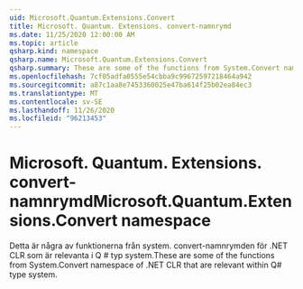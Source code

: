 ```yaml
---
uid: Microsoft.Quantum.Extensions.Convert
title: Microsoft. Quantum. Extensions. convert-namnrymd
ms.date: 11/25/2020 12:00:00 AM
ms.topic: article
qsharp.kind: namespace
qsharp.name: Microsoft.Quantum.Extensions.Convert
qsharp.summary: These are some of the functions from System.Convert namespace of .NET CLR that are relevant within Q# type system.
ms.openlocfilehash: 7cf05adfa0555e54cbba9c99672597218464a942
ms.sourcegitcommit: a87c1aa8e7453360025e47ba614f25b02ea84ec3
ms.translationtype: MT
ms.contentlocale: sv-SE
ms.lasthandoff: 11/26/2020
ms.locfileid: "96213453"
---
```

# <a name="microsoftquantumextensionsconvert-namespace"></a><span data-ttu-id="0f247-102">Microsoft. Quantum. Extensions. convert-namnrymd</span><span class="sxs-lookup"><span data-stu-id="0f247-102">Microsoft.Quantum.Extensions.Convert namespace</span></span>

<span data-ttu-id="0f247-103">Detta är några av funktionerna från system. convert-namnrymden för .NET CLR som är relevanta i Q # typ system.</span><span class="sxs-lookup"><span data-stu-id="0f247-103">These are some of the functions from System.Convert namespace of .NET CLR that are relevant within Q# type system.</span></span>

